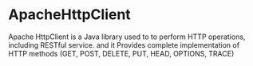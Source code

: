 # ApacheHttpClient

Apache HttpClient is a Java library used to to perform HTTP operations, including RESTful service. 
and it Provides complete implementation of HTTP methods (GET, POST, DELETE, PUT, HEAD, OPTIONS, TRACE)
